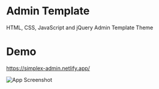 # Admin Template
HTML, CSS, JavaScript and jQuery Admin Template Theme

# Demo
https://simplex-admin.netlify.app/

![App Screenshot]([https://via.placeholder.com/468x300?text=App+Screenshot+Here](https://user-images.githubusercontent.com/57342342/211732630-58a562d6-6cd3-4f5d-a948-4aeadae2efdf.PNG))

